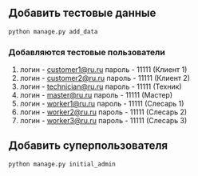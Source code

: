 ## Добавить тестовые данные 
```python
python manage.py add_data
```

### Добавляются тестовые пользователи
1. логин - customer1@ru.ru пароль - 11111 (Клиент 1)
2. логин - customer2@ru.ru пароль - 11111 (Клиент 2)
3. логин - technician@ru.ru пароль - 11111 (Техник)
4. логин - master@ru.ru пароль - 11111 (Мастер)
5. логин - worker1@ru.ru пароль - 11111 (Слесарь 1)
5. логин - worker2@ru.ru пароль - 11111 (Слесарь 2)
5. логин - worker3@ru.ru пароль - 11111 (Слесарь 3)

## Добавить суперпользователя
```python
python manage.py initial_admin
```